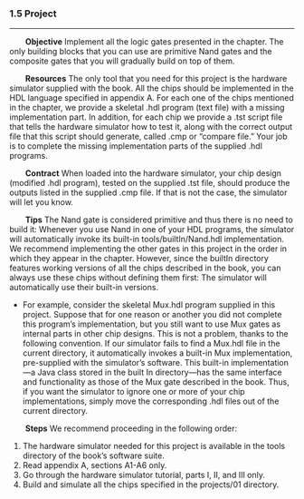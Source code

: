 ### 1.5 Project
---


&emsp;&emsp;**Objective** Implement all the logic gates presented in the chapter. The only building blocks that you can use are primitive Nand gates and the composite gates that you will gradually build on top of them.

&emsp;&emsp;**Resources** The only tool that you need for this project is the hardware simulator supplied with the book. All the chips should be implemented in the HDL language specified in appendix A. For each one of the chips mentioned in the chapter, we provide a skeletal .hdl program (text file) with a missing implementation part. In addition, for each chip we provide a .tst script file that tells the hardware simulator how to test it, along with the correct output file that this script should generate, called .cmp or “compare file.” Your job is to complete the missing implementation parts of the supplied .hdl programs.

&emsp;&emsp;**Contract** When loaded into the hardware simulator, your chip design (modified .hdl program), tested on the supplied .tst file, should produce the outputs listed in the supplied .cmp file. If that is not the case, the simulator will let you know.

&emsp;&emsp;**Tips** The Nand gate is considered primitive and thus there is no need to build it: Whenever you use Nand in one of your HDL programs, the simulator will automatically invoke its built-in tools/builtIn/Nand.hdl implementation. We recommend implementing the other gates in this project in the order in which they appear in the chapter. However, since the builtIn directory features working versions of all the chips described in the book, you can always use these chips without defining them first: The simulator will automatically use their built-in versions.
- For example, consider the skeletal Mux.hdl program supplied in this project. Suppose that for one reason or another you did not complete this program’s implementation, but you still want to use Mux gates as internal parts in other chip designs. This is not a problem, thanks to the following convention. If our simulator fails to find a Mux.hdl file in the current directory, it automatically invokes a built-in Mux implementation, pre-supplied with the simulator’s software. This built-in implementation—a Java class stored in the built In directory—has the same interface and functionality as those of the Mux gate described in the book. Thus, if you want the simulator to ignore one or more of your chip implementations, simply move the corresponding .hdl files out of the current directory.

&emsp;&emsp;**Steps** We recommend proceeding in the following order:
1. The hardware simulator needed for this project is available in the tools directory of the book’s software suite.
2. Read appendix A, sections A1-A6 only.
3. Go through the hardware simulator tutorial, parts I, II, and III only.
4. Build and simulate all the chips specified in the projects/01 directory.
